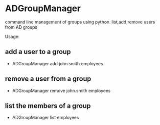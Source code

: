 # ADGroupManager
command line management of groups using python. list,add,remove users from AD groups


Usage:

## add a user to a group
  
* ADGroupManager add john.smith employees

## remove a user from a group
  
* ADGroupManager remove john.smith employees

## list the members of a group
  
* ADGroupManager list employees
